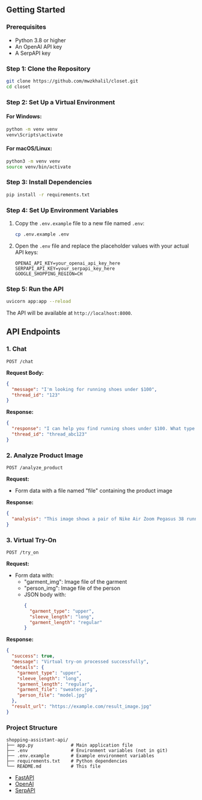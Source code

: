 ## Getting Started

### Prerequisites

- Python 3.8 or higher
- An OpenAI API key
- A SerpAPI key

### Step 1: Clone the Repository

```bash
git clone https://github.com/mwzkhalil/closet.git
cd closet
```

### Step 2: Set Up a Virtual Environment

#### For Windows:
```bash
python -m venv venv
venv\Scripts\activate
```

#### For macOS/Linux:
```bash
python3 -m venv venv
source venv/bin/activate
```

### Step 3: Install Dependencies

```bash
pip install -r requirements.txt
```

### Step 4: Set Up Environment Variables

1. Copy the `.env.example` file to a new file named `.env`:
   ```bash
   cp .env.example .env
   ```

2. Open the `.env` file and replace the placeholder values with your actual API keys:
   ```
   OPENAI_API_KEY=your_openai_api_key_here
   SERPAPI_API_KEY=your_serpapi_key_here
   GOOGLE_SHOPPING_REGION=CH
   ```

### Step 5: Run the API

```bash
uvicorn app:app --reload
```

The API will be available at `http://localhost:8000`.

## API Endpoints

### 1. Chat 

```
POST /chat
```

**Request Body:**
```json
{
  "message": "I'm looking for running shoes under $100",
  "thread_id": "123"
}
```

**Response:**
```json
{
  "response": "I can help you find running shoes under $100. What type of running do you do?",
  "thread_id": "thread_abc123"
}
```

### 2. Analyze Product Image

```
POST /analyze_product
```

**Request:**
- Form data with a file named "file" containing the product image

**Response:**
```json
{
  "analysis": "This image shows a pair of Nike Air Zoom Pegasus 38 running shoes in blue/white colorway. The shoes feature a mesh upper material with Flywire technology and a Zoom Air cushioning system..."
}
```

### 3. Virtual Try-On

```
POST /try_on
```

**Request:**
- Form data with:
  - "garment_img": Image file of the garment
  - "person_img": Image file of the person
  - JSON body with:
    ```json
    {
      "garment_type": "upper",
      "sleeve_length": "long",
      "garment_length": "regular"
    }
    ```

**Response:**
```json
{
  "success": true,
  "message": "Virtual try-on processed successfully",
  "details": {
    "garment_type": "upper",
    "sleeve_length": "long",
    "garment_length": "regular",
    "garment_file": "sweater.jpg",
    "person_file": "model.jpg"
  },
  "result_url": "https://example.com/result_image.jpg"
}
```


### Project Structure

```
shopping-assistant-api/
├── app.py              # Main application file
├── .env                # Environment variables (not in git)
├── .env.example        # Example environment variables
├── requirements.txt    # Python dependencies
└── README.md           # This file
```

- [FastAPI](https://fastapi.tiangolo.com/)
- [OpenAI](https://openai.com/)
- [SerpAPI](https://serpapi.com/)
